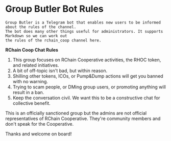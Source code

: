 # Group Butler Bot Rules

    Group Butler is a Telegram bot that enables new users to be informed about the rules of the channel. 
    The bot does many other things useful for administrators. It supports Markdown so we can work out
    the rules of the rchain_coop channel here. 

**RChain Coop Chat Rules**

1. This group focuses on RChain Cooperative activities, the RHOC token, and related initiatives.
2. A bit of off-topic isn't bad, but within reason.
3. Shilling other tokens, ICOs, or Pump&Dump actions will get you banned with no warning.
4. Trying to scam people, or DMing group users, or promoting anything will result in a ban.
5. Keep the conversation civil. We want this to be a constructive chat for collective benefit.

This is an officially sanctioned group but the admins are not official representatives of RChain Cooperative. They're community members and don't speak for the Cooperative.

Thanks and welcome on board!
